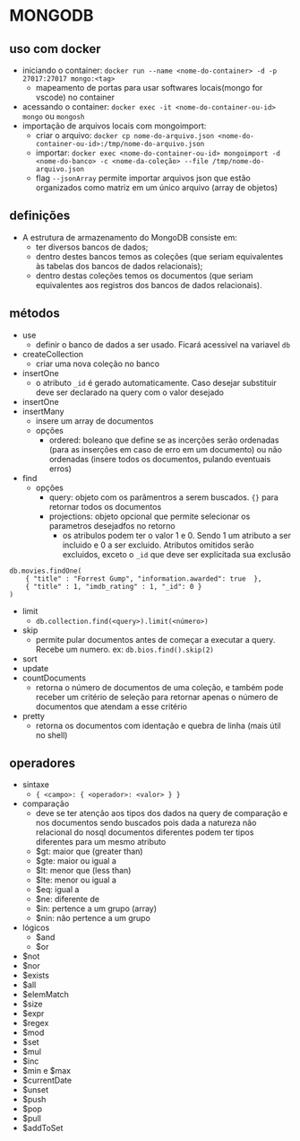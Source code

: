 # MONGODB

## uso com docker
- iniciando o container: `docker run --name <nome-do-container> -d -p 27017:27017 mongo:<tag>`
  - mapeamento de portas para usar softwares locais(mongo for vscode) no container   
- acessando o container: `docker exec -it <nome-do-container-ou-id> mongo` ou `mongosh`
- importação de arquivos locais com mongoimport:
  - criar o arquivo: `docker cp nome-do-arquivo.json <nome-do-container-ou-id>:/tmp/nome-do-arquivo.json`
  - importar: `docker exec <nome-do-container-ou-id> mongoimport -d <nome-do-banco> -c <nome-da-coleção> --file /tmp/nome-do-arquivo.json`
  - flag `--jsonArray` permite importar arquivos json que estão organizados como matriz em um único arquivo (array de objetos)

## definições
- A estrutura de armazenamento do MongoDB consiste em:
  - ter diversos bancos de dados;
  - dentro destes bancos temos as coleções (que seriam equivalentes às tabelas dos bancos de dados relacionais);
  - dentro destas coleções temos os documentos (que seriam equivalentes aos registros dos bancos de dados relacionais).

## métodos
- use
  - definir o banco de dados a ser usado. Ficará acessivel na variavel `db`
- createCollection
  - criar uma nova coleção no banco 
- insertOne
  - o atributo `_id` é gerado automaticamente. Caso desejar substituir deve ser declarado na query com o valor desejado  
- insertOne
- insertMany
  - insere um array de documentos 
  - opções
    - ordered: boleano que define se as incerções serão ordenadas (para as inserções em caso de erro em um documento) ou não ordenadas (insere todos os documentos, pulando eventuais erros)
- find
  - opções
    - query: objeto com os parâmentros a serem buscados. `{}` para retornar todos os documentos
    - projections: objeto opcional que permite selecionar os parametros desejadfos no retorno
      - os atribulos podem ter o valor 1 e 0. Sendo 1 um atributo a ser incluido e 0 a ser excluido. Atributos omitidos serão excluidos, exceto o `_id` que deve ser explicitada sua exclusão
```mongodb
db.movies.findOne(
    { "title" : "Forrest Gump", "information.awarded": true  },
    { "title" : 1, "imdb_rating" : 1, "_id": 0 }
)
```
- limit
  - `db.collection.find(<query>).limit(<número>)` 
- skip
  - permite pular documentos antes de começar a executar a query. Recebe um numero. ex: `db.bios.find().skip(2)`
- sort
- update
- countDocuments
  - retorna o número de documentos de uma coleção, e também pode receber um critério de seleção para retornar apenas o número de documentos que atendam a esse critério  
- pretty
  - retorna os documentos com identação e quebra de linha (mais útil no shell) 

## operadores
- sintaxe
  - `{ <campo>: { <operador>: <valor> } }` 
- comparação
  - deve se ter atenção aos tipos dos dados na query de comparação e nos documentos sendo buscados pois dada a natureza não relacional do nosql documentos diferentes podem ter tipos diferentes para um mesmo atributo
  - $gt: maior que (greater than)
  - $gte: maior ou igual a
  - $lt: menor que (less than)
  - $lte: menor ou igual a
  - $eq: igual a
  - $ne: diferente de
  - $in: pertence a um grupo (array)
  - $nin: não pertence a um grupo
- lógicos
  - $and
  - $or
- $not
- $nor
- $exists
- $all
- $elemMatch
- $size
- $expr
- $regex
- $mod
- $set
- $mul
- $inc
- $min e $max
- $currentDate
- $unset
- $push
- $pop
- $pull
- $addToSet
